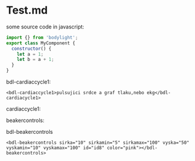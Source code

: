 # Test.md
some source code in javascript:
```javascript
import {} from 'bodylight';
export class MyComponent {
  constructor() {
    let a = 1;
    let b = a + 1;  
  }
}
 ```

bdl-cardiaccycle1:

```<bdl-cardiaccycle1>pulsujici srdce a graf tlaku,nebo ekg</bdl-cardiacycle1>```


cardiaccycle1:

<cardiaccycle1></cardiaccycle1>

beakercontrols:

<beakercontrols sirka="10" sirkamin="5" sirkamax="100" vyska="50" vyskamin="10" vyskamax="100" id="id8" color="pink"></beakercontrols>  

bdl-beakercontrols

```<bdl-beakercontrols sirka="10" sirkamin="5" sirkamax="100" vyska="50" vyskamin="10" vyskamax="100" id="id8" color="pink"></bdl-beakercontrols>```
